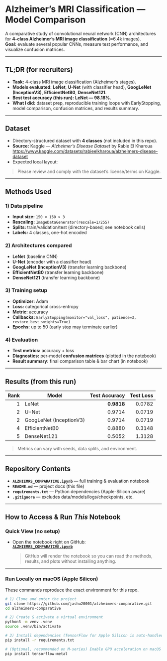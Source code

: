 # Alzheimer’s MRI Classification — Model Comparison

A comparative study of convolutional neural network (CNN) architectures for **4-class Alzheimer’s MRI image classification** (≈6.4k images).  
**Goal:** evaluate several popular CNNs, measure test performance, and visualize confusion matrices.

---

## TL;DR (for recruiters)
- **Task:** 4-class MRI image classification (Alzheimer’s stages).  
- **Models evaluated:** **LeNet**, **U-Net** (with classifier head), **GoogLeNet (InceptionV3)**, **EfficientNetB0**, **DenseNet121**.  
- **Best test accuracy (this run):** **LeNet — 98.18%**.  
- **What I did:** dataset prep, reproducible training loops with EarlyStopping, model comparison, confusion matrices, and results summary.

---

## Dataset
- Directory-structured dataset with **4 classes** (not included in this repo).
- **Source:** Kaggle — *Alzheimer’s Disease Dataset* by Rabie El Kharoua  
  https://www.kaggle.com/datasets/rabieelkharoua/alzheimers-disease-dataset
- Expected local layout:


> Please review and comply with the dataset’s license/terms on Kaggle.

---

## Methods Used

### 1) Data pipeline
- **Input size:** `150 × 150 × 3`
- **Rescaling:** `ImageDataGenerator(rescale=1/255)`  
- **Splits:** train/validation/test (directory-based; see notebook cells)  
- **Labels:** 4 classes, one-hot encoded

### 2) Architectures compared
- **LeNet** (baseline CNN)
- **U-Net** (encoder with a classifier head)
- **GoogLeNet (InceptionV3)** (transfer learning backbone)
- **EfficientNetB0** (transfer learning backbone)
- **DenseNet121** (transfer learning backbone)

### 3) Training setup
- **Optimizer:** Adam  
- **Loss:** categorical cross-entropy  
- **Metric:** accuracy  
- **Callbacks:** `EarlyStopping(monitor="val_loss", patience=3, restore_best_weights=True)`  
- **Epochs:** up to 50 (early stop may terminate earlier)

### 4) Evaluation
- **Test metrics:** accuracy + loss  
- **Diagnostics:** per-model **confusion matrices** (plotted in the notebook)  
- **Result summary:** final comparison table & bar chart (in notebook)

---

## Results (from this run)

| Rank | Model                       | Test Accuracy | Test Loss |
|---:|---|---:|---:|
| 1 | LeNet                      | **0.9818** | 0.0782 |
| 2 | U-Net                      | 0.9714 | 0.0719 |
| 2 | GoogLeNet (InceptionV3)    | 0.9714 | 0.0719 |
| 4 | EfficientNetB0             | 0.8880 | 0.3148 |
| 5 | DenseNet121                | 0.5052 | 1.3128 |

> Metrics can vary with seeds, data splits, and environment.

---

## Repository Contents
- **`ALZHIEMRS_COMPARATIVE.ipynb`** — full training & evaluation notebook  
- **`README.md`** — project docs (this file)  
- **`requirements.txt`** — Python dependencies (Apple-Silicon aware)  
- **`.gitignore`** — excludes data/models/logs/checkpoints, etc.

---

## How to Access & Run *This* Notebook

### Quick View (no setup)
- Open the notebook right on GitHub:  
  **[`ALZHIEMRS_COMPARATIVE.ipynb`](https://github.com/jashu20001/alzheimerscomparative/blob/main/ALZHIEMRS_COMPARATIVE.ipynb)**  
  > GitHub will render the notebook so you can read the methods, results, and plots without installing anything.

---

### Run Locally on macOS (Apple Silicon)
These commands reproduce the exact environment for this repo.

```bash
# 1) Clone and enter the project
git clone https://github.com/jashu20001/alzheimers-comparative.git
cd alzheimers-comparative

# 2) Create & activate a virtual environment
python3 -m venv .venv
source .venv/bin/activate

# 3) Install dependencies (TensorFlow for Apple Silicon is auto-handled)
pip install -r requirements.txt

# (Optional, recommended on M-series) Enable GPU acceleration on macOS
pip install tensorflow-metal

